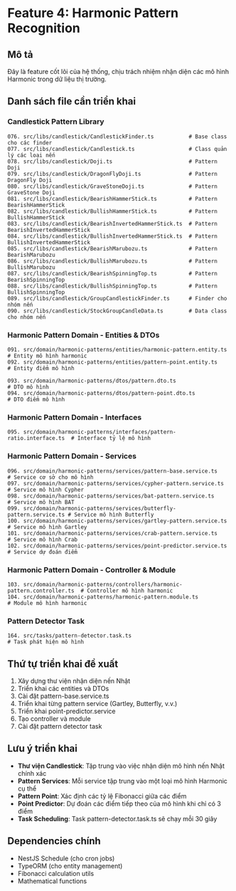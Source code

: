 # Feature 4: Harmonic Pattern Recognition

## Mô tả
Đây là feature cốt lõi của hệ thống, chịu trách nhiệm nhận diện các mô hình Harmonic trong dữ liệu thị trường.

## Danh sách file cần triển khai

### Candlestick Pattern Library
```
076. src/libs/candlestick/CandlestickFinder.ts           # Base class cho các finder
077. src/libs/candlestick/Candlestick.ts                 # Class quản lý các loại nến
078. src/libs/candlestick/Doji.ts                        # Pattern Doji
079. src/libs/candlestick/DragonFlyDoji.ts               # Pattern DragonFly Doji
080. src/libs/candlestick/GraveStoneDoji.ts              # Pattern GraveStone Doji
081. src/libs/candlestick/BearishHammerStick.ts          # Pattern BearishHammerStick
082. src/libs/candlestick/BullishHammerStick.ts          # Pattern BullishHammerStick
083. src/libs/candlestick/BearishInvertedHammerStick.ts  # Pattern BearishInvertedHammerStick
084. src/libs/candlestick/BullishInvertedHammerStick.ts  # Pattern BullishInvertedHammerStick
085. src/libs/candlestick/BearishMarubozu.ts             # Pattern BearishMarubozu
086. src/libs/candlestick/BullishMarubozu.ts             # Pattern BullishMarubozu
087. src/libs/candlestick/BearishSpinningTop.ts          # Pattern BearishSpinningTop
088. src/libs/candlestick/BullishSpinningTop.ts          # Pattern BullishSpinningTop
089. src/libs/candlestick/GroupCandlestickFinder.ts      # Finder cho nhóm nến
090. src/libs/candlestick/StockGroupCandleData.ts        # Data class cho nhóm nến
```

### Harmonic Pattern Domain - Entities & DTOs
```
091. src/domain/harmonic-patterns/entities/harmonic-pattern.entity.ts  # Entity mô hình harmonic
092. src/domain/harmonic-patterns/entities/pattern-point.entity.ts     # Entity điểm mô hình

093. src/domain/harmonic-patterns/dtos/pattern.dto.ts                  # DTO mô hình
094. src/domain/harmonic-patterns/dtos/pattern-point.dto.ts            # DTO điểm mô hình
```

### Harmonic Pattern Domain - Interfaces
```
095. src/domain/harmonic-patterns/interfaces/pattern-ratio.interface.ts  # Interface tỷ lệ mô hình
```

### Harmonic Pattern Domain - Services
```
096. src/domain/harmonic-patterns/services/pattern-base.service.ts      # Service cơ sở cho mô hình
097. src/domain/harmonic-patterns/services/cypher-pattern.service.ts    # Service mô hình Cypher
098. src/domain/harmonic-patterns/services/bat-pattern.service.ts       # Service mô hình BAT
099. src/domain/harmonic-patterns/services/butterfly-pattern.service.ts # Service mô hình Butterfly
100. src/domain/harmonic-patterns/services/gartley-pattern.service.ts   # Service mô hình Gartley
101. src/domain/harmonic-patterns/services/crab-pattern.service.ts      # Service mô hình Crab
102. src/domain/harmonic-patterns/services/point-predictor.service.ts   # Service dự đoán điểm
```

### Harmonic Pattern Domain - Controller & Module
```
103. src/domain/harmonic-patterns/controllers/harmonic-pattern.controller.ts  # Controller mô hình harmonic
104. src/domain/harmonic-patterns/harmonic-pattern.module.ts                  # Module mô hình harmonic
```

### Pattern Detector Task
```
164. src/tasks/pattern-detector.task.ts                                      # Task phát hiện mô hình
```

## Thứ tự triển khai đề xuất

1. Xây dựng thư viện nhận diện nến Nhật
2. Triển khai các entities và DTOs
3. Cài đặt pattern-base.service.ts
4. Triển khai từng pattern service (Gartley, Butterfly, v.v.)
5. Triển khai point-predictor.service
6. Tạo controller và module
7. Cài đặt pattern detector task

## Lưu ý triển khai

- **Thư viện Candlestick**: Tập trung vào việc nhận diện mô hình nến Nhật chính xác
- **Pattern Services**: Mỗi service tập trung vào một loại mô hình Harmonic cụ thể
- **Pattern Point**: Xác định các tỷ lệ Fibonacci giữa các điểm
- **Point Predictor**: Dự đoán các điểm tiếp theo của mô hình khi chỉ có 3 điểm
- **Task Scheduling**: Task pattern-detector.task.ts sẽ chạy mỗi 30 giây

## Dependencies chính

- NestJS Schedule (cho cron jobs)
- TypeORM (cho entity management)
- Fibonacci calculation utils
- Mathematical functions